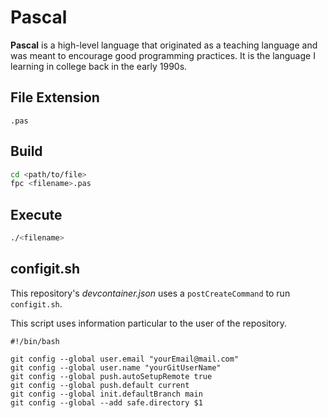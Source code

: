 # Pascal

**Pascal** is a high-level language that originated as a teaching language and was meant to encourage good programming practices. It is the language I learning in college back in the early 1990s.

## File Extension

`.pas`

## Build

```bash
cd <path/to/file>
fpc <filename>.pas
```

## Execute

```bash
./<filename>
```

## configit.sh

This repository's *devcontainer.json* uses a `postCreateCommand` to run `configit.sh`.

This script uses information particular to the user of the repository.

```shell
#!/bin/bash

git config --global user.email "yourEmail@mail.com"
git config --global user.name "yourGitUserName"
git config --global push.autoSetupRemote true
git config --global push.default current
git config --global init.defaultBranch main
git config --global --add safe.directory $1
```
